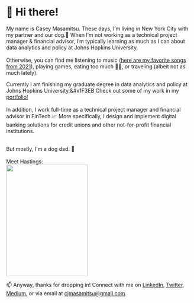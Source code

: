 # :wave: Hi there! 
My name is Casey Masamitsu. These days, I’m living in New York City with my partner and our dog.:dog: When I’m not working as a technical project manager & financial advisor, I’m typically learning as much as I can about data analytics and policy at Johns Hopkins University.<br>
<br>Otherwise, you can find me listening to music (<a href="https://open.spotify.com/playlist/3pnzymgHgFEbD18XfmxOKY?si=4bcb03b159e04418" target="_blank">here are my favorite songs from 2021</a>), playing games, eating too much :pizza::bento:, or traveling (albeit not as much lately).

Currently I am finishing my graduate degree in data analytics and policy at Johns Hopkins University.&#x1F3EB Check out some of my work in my <a href="/portfolio">portfolio!</a><br>
<br>In addition, I work full-time as a technical project manager and financial advisor in FinTech.:chart_with_upwards_trend: More specifically, I design and implement digital banking solutions for credit unions and other not-for-profit financial institutions.<br>

<br>But mostly, I'm a dog dad. :dog:<br>
<br>Meet Hastings: 
<br>
<img src="https://user-images.githubusercontent.com/77251084/130159758-cfa849b5-b6de-41ba-a4a2-05696ea0a248.png" height="300" width ="220">

📫 Anyway, thanks for dropping in! Connect with me on [LinkedIn](https://linkedin.com/in/cjmasamitsu), [Twitter](https://twitter.com/cjmasamitsu), [Medium](https://medium.com/@cjmasamitsu), or via email at cjmasamitsu@gmail.com.

